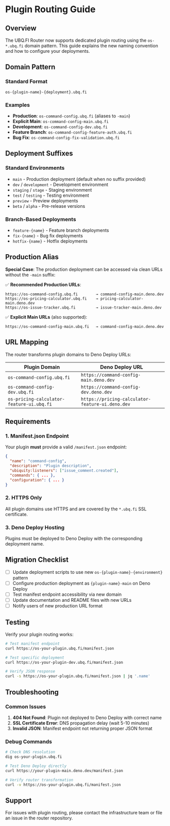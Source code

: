 # Plugin Routing Guide

## Overview

The UBQ.FI Router now supports dedicated plugin routing using the `os-*.ubq.fi` domain pattern. This guide explains the new naming convention and how to configure your deployments.

## Domain Pattern

### Standard Format
```
os-{plugin-name}-{deployment}.ubq.fi
```

### Examples
- **Production**: `os-command-config.ubq.fi` (aliases to `-main`)
- **Explicit Main**: `os-command-config-main.ubq.fi`
- **Development**: `os-command-config-dev.ubq.fi`
- **Feature Branch**: `os-command-config-feature-auth.ubq.fi`
- **Bug Fix**: `os-command-config-fix-validation.ubq.fi`

## Deployment Suffixes

### Standard Environments
- `main` - Production deployment (default when no suffix provided)
- `dev` / `development` - Development environment
- `staging` / `stage` - Staging environment
- `test` / `testing` - Testing environment
- `preview` - Preview deployments
- `beta` / `alpha` - Pre-release versions

### Branch-Based Deployments
- `feature-{name}` - Feature branch deployments
- `fix-{name}` - Bug fix deployments
- `hotfix-{name}` - Hotfix deployments

## Production Alias

**Special Case**: The production deployment can be accessed via clean URLs without the `-main` suffix:

✅ **Recommended Production URLs**:
```
https://os-command-config.ubq.fi        → command-config-main.deno.dev
https://os-pricing-calculator.ubq.fi    → pricing-calculator-main.deno.dev
https://os-issue-tracker.ubq.fi         → issue-tracker-main.deno.dev
```

✅ **Explicit Main URLs** (also supported):
```
https://os-command-config-main.ubq.fi   → command-config-main.deno.dev
```

## URL Mapping

The router transforms plugin domains to Deno Deploy URLs:

| Plugin Domain | Deno Deploy URL |
|---------------|-----------------|
| `os-command-config.ubq.fi` | `https://command-config-main.deno.dev` |
| `os-command-config-dev.ubq.fi` | `https://command-config-dev.deno.dev` |
| `os-pricing-calculator-feature-ui.ubq.fi` | `https://pricing-calculator-feature-ui.deno.dev` |

## Requirements

### 1. Manifest.json Endpoint
Your plugin **must** provide a valid `/manifest.json` endpoint:

```json
{
  "name": "command-config",
  "description": "Plugin description",
  "ubiquity:listeners": ["issue_comment.created"],
  "commands": { ... },
  "configuration": { ... }
}
```

### 2. HTTPS Only
All plugin domains use HTTPS and are covered by the `*.ubq.fi` SSL certificate.

### 3. Deno Deploy Hosting
Plugins must be deployed to Deno Deploy with the corresponding deployment name.

## Migration Checklist

- [ ] Update deployment scripts to use new `os-{plugin-name}-{environment}` pattern
- [ ] Configure production deployment as `{plugin-name}-main` on Deno Deploy
- [ ] Test manifest endpoint accessibility via new domain
- [ ] Update documentation and README files with new URLs
- [ ] Notify users of new production URL format

## Testing

Verify your plugin routing works:

```bash
# Test manifest endpoint
curl https://os-your-plugin.ubq.fi/manifest.json

# Test specific deployment
curl https://os-your-plugin-dev.ubq.fi/manifest.json

# Verify JSON response
curl -s https://os-your-plugin.ubq.fi/manifest.json | jq '.name'
```

## Troubleshooting

### Common Issues

1. **404 Not Found**: Plugin not deployed to Deno Deploy with correct name
2. **SSL Certificate Error**: DNS propagation delay (wait 5-10 minutes)
3. **Invalid JSON**: Manifest endpoint not returning proper JSON format

### Debug Commands

```bash
# Check DNS resolution
dig os-your-plugin.ubq.fi

# Test Deno Deploy directly
curl https://your-plugin-main.deno.dev/manifest.json

# Verify router transformation
curl -v https://os-your-plugin.ubq.fi/manifest.json
```

## Support

For issues with plugin routing, please contact the infrastructure team or file an issue in the router repository.
